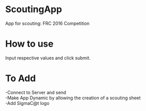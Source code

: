 # ScoutingApp
App for scouting: FRC 2016 Competition

# How to use
Input respective values and click submit.

# To Add
-Connect to Server and send <br />
-Make App Dynamic by allowing the creation of a scouting sheet <br />
-Add SigmaC@t logo <br />
